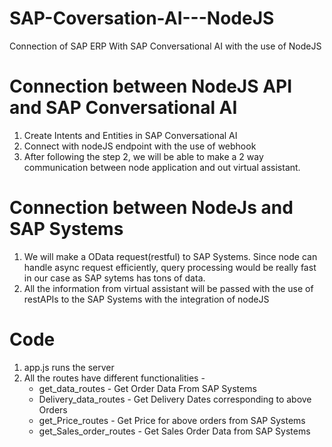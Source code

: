# SAP-Coversation-AI---NodeJS
Connection of SAP ERP With SAP Conversational AI with the use of NodeJS

# Connection between NodeJS API and SAP Conversational AI
1) Create Intents and Entities in SAP Conversational AI
2) Connect with nodeJS endpoint with the use of webhook
3) After following the step 2, we will be able to make a 2 way communication between node application and out virtual assistant.

# Connection between NodeJs and SAP Systems
1) We will make a OData request(restful) to SAP Systems. Since node can handle async request efficiently, query processing would be really fast in our case as SAP sytems has tons of data.
2) All the information from virtual assistant will be passed with the use of restAPIs to the SAP Systems with the integration of nodeJS

# Code
1) app.js runs the server
2) All the routes have different functionalities -
   - get_data_routes - Get Order Data From SAP Systems
   - Delivery_data_routes - Get Delivery Dates corresponding to above Orders
   - get_Price_routes - Get Price for above orders from SAP Systems
   - get_Sales_order_routes - Get Sales Order Data from SAP Systems

